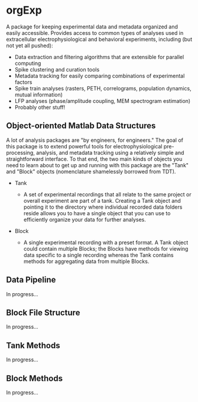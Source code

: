 # orgExp #
A package for keeping experimental data and metadata organized and easily accessible. Provides access to common types of analyses used in extracellular electrophysiological and behavioral experiments, including (but not yet all pushed):

* Data extraction and filtering algorithms that are extensible for parallel computing
* Spike clustering and curation tools
* Metadata tracking for easily comparing combinations of experimental factors
* Spike train analyses (rasters, PETH, correlograms, population dynamics, mutual information)
* LFP analyses (phase/amplitude coupling, MEM spectrogram estimation)
* Probably other stuff!

## Object-oriented Matlab Data Structures ##
A lot of analysis packages are "by engineers, for engineers." The goal of this package is to extend powerful tools for electrophysiological pre-processing, analysis, and metadata tracking using a relatively simple and straightforward interface. To that end, the two main kinds of objects you need to learn about to get up and running with this package are the "Tank" and "Block" objects (nomenclature shamelessly borrowed from TDT).

* Tank
	* A set of experimental recordings that all relate to the same project or overall experiment are part of a tank. Creating a Tank object and pointing it to the directory where individual recorded data folders reside allows you to have a single object that you can use to efficiently organize your data for further analyses.
	
* Block
	* A single experimental recording with a preset format. A Tank object could contain multiple Blocks; the Blocks have methods for viewing data specific to a single recording whereas the Tank contains methods for aggregating data from multiple Blocks.
	
## Data Pipeline ##
In progress...

## Block File Structure ##
In progress...

## Tank Methods ##
In progress...

## Block Methods ##
In progress...